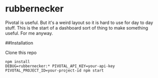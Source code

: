 # rubbernecker

Pivotal is useful. But it's a weird layout so it is hard to use for day to day stuff. This is the start of a dashboard sort of thing to make something useful. For me anyway.

##Installation

Clone this repo

``` 
npm install
DEBUG=rubbernecker:* PIVOTAL_API_KEY=your-api-key PIVOTAL_PROJECT_ID=your-project-id npm start
```